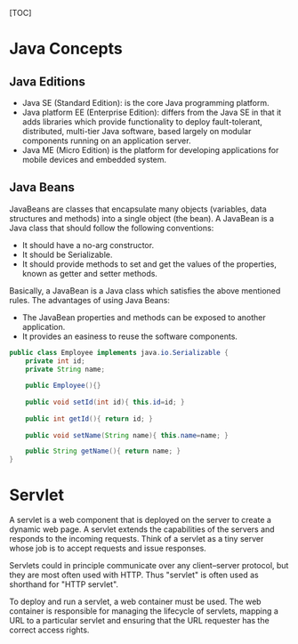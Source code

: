[TOC]

# Java Concepts

## Java Editions
- Java SE (Standard Edition): is the core Java programming platform. 
- Java platform EE (Enterprise Edition): differs from the Java SE in that it adds libraries which provide functionality to deploy fault-tolerant, distributed, multi-tier Java software, based largely on modular components running on an application server. 
- Java ME (Micro Edition) is the platform for developing applications for mobile devices and embedded system.

## Java Beans
JavaBeans are classes that encapsulate many objects (variables, data structures and methods) into a single object (the bean). A JavaBean is a Java class that should follow the following conventions:
- It should have a no-arg constructor.
- It should be Serializable.
- It should provide methods to set and get the values of the properties, known as getter and setter methods.

Basically, a JavaBean is a Java class which satisfies the above mentioned rules. The advantages of using Java Beans:
- The JavaBean properties and methods can be exposed to another application.
- It provides an easiness to reuse the software components.

```java
public class Employee implements java.io.Serializable {  
    private int id;  
    private String name;
  
    public Employee(){}
  
    public void setId(int id){ this.id=id; }
  
    public int getId(){ return id; } 
 
    public void setName(String name){ this.name=name; }  

    public String getName(){ return name; }  
}  

```


# Servlet
A servlet is a web component that is deployed on the server to create a dynamic web page. A servlet extends the capabilities of the servers and responds to the incoming requests. Think of a servlet as a tiny server whose job is to accept requests and issue responses.

Servlets could in principle communicate over any client–server protocol, but they are most often used with HTTP. Thus "servlet" is often used as shorthand for "HTTP servlet".

To deploy and run a servlet, a web container must be used. The web container is responsible for managing the lifecycle of servlets, mapping a URL to a particular servlet and ensuring that the URL requester has the correct access rights.

